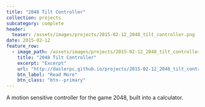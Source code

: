 ```yaml
---
title: "2048 Tilt Controller"
collection: projects
subcategory: complete
header: 
  teaser: /assets/images/projects/2015-02-12_2048_tilt_controller.png
date: 2015-02-12
feature_row: 
  - image_path: /assets/images/projects/2015-02-12_2048_tilt_controller.png
    title: "2048 Tilt Controller"
    excerpt: "Excerpt"
    url: "http://daslerpc.github.io/projects/2015-02-12_2048_tilt_controller"
    btn_label: "Read More"
    btn_class: "btn--primary"
---
```


A motion sensitive controller for the game 2048, built into a calculator.